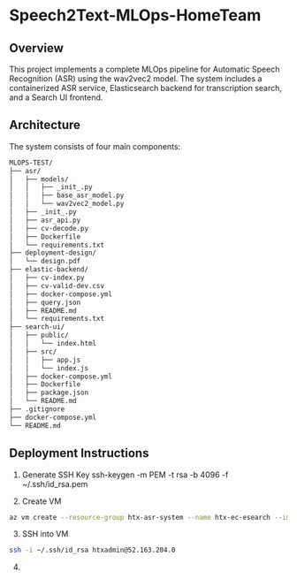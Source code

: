﻿# Speech2Text-MLOps-HomeTeam
## Overview
This project implements a complete MLOps pipeline for Automatic Speech Recognition (ASR) using the wav2vec2 model. The system includes a containerized ASR service, Elasticsearch backend for transcription search, and a Search UI frontend.


## Architecture
The system consists of four main components:
```bash
MLOPS-TEST/
├── asr/
│   ├── models/
│   │   ├── _init_.py
│   │   ├── base_asr_model.py
│   │   └── wav2vec2_model.py
│   ├── _init_.py
│   ├── asr_api.py
│   ├── cv-decode.py
│   ├── Dockerfile
│   └── requirements.txt
├── deployment-design/
│   └── design.pdf
├── elastic-backend/
│   ├── cv-index.py
│   ├── cv-valid-dev.csv
│   ├── docker-compose.yml
│   ├── query.json
│   ├── README.md
│   └── requirements.txt
├── search-ui/
│   ├── public/
│   │   └── index.html
│   ├── src/
│   │   ├── app.js
│   │   └── index.js
│   ├── docker-compose.yml
│   ├── Dockerfile
│   ├── package.json
│   └── README.md
├── .gitignore
├── docker-compose.yml
└── README.md
```

## Deployment Instructions
1) Generate SSH Key
ssh-keygen -m PEM -t rsa -b 4096 -f ~/.ssh/id_rsa.pem


2) Create VM
```bash
az vm create --resource-group htx-asr-system --name htx-ec-esearch --image Ubuntu2204 --size Standard_B2s --admin-username htxadmin --ssh-key-values ~/.ssh/id_rsa.pub --data-disk-sizes-gb 1 --public-ip-address htx-SRS-ec-esearch-public-ip

```
 
3) SSH into VM
```bash
ssh -i ~/.ssh/id_rsa htxadmin@52.163.204.0
```

4) 

